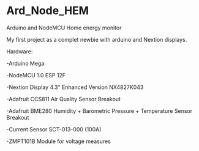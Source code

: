 # Ard_Node_HEM
Arduino and NodeMCU Home energy monitor

My first project as a complet newbie with arduino and Nextion displays.

Hardware:
  
  -Arduino Mega
	
  -NodeMCU 1.0 ESP 12F
	
  -Nextion Display 4.3" Enhanced Version NX4827K043 
	
  -Adafruit CCS811 Air Quality Sensor Breakout
	
  -Adafruit BME280 Humidity + Barometric Pressure + Temperature Sensor Breakout
	
  -Current Sensor SCT-013-000 (100A)
	
  -ZMPT101B Module for voltage measures
